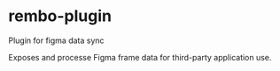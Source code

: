 # rembo-plugin
Plugin for figma data sync

Exposes and processe Figma frame data for third-party application use. 

